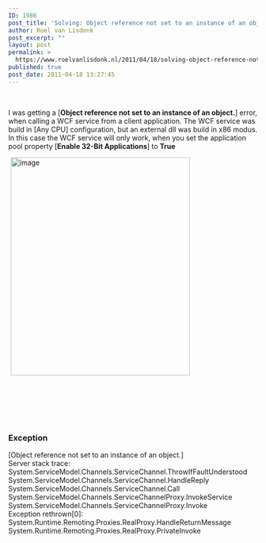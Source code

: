 ```yaml
---
ID: 1986
post_title: 'Solving: Object reference not set to an instance of an object, when calling a WCF service'
author: Roel van Lisdonk
post_excerpt: ""
layout: post
permalink: >
  https://www.roelvanlisdonk.nl/2011/04/18/solving-object-reference-not-set-to-an-instance-of-an-object-when-calling-a-wcf-service/
published: true
post_date: 2011-04-18 13:27:45
---
```

<p>&#160;</p>  <p>I was getting a [<strong>Object reference not set to an instance of an object.</strong>] error, when calling a WCF service from a client application. The WCF service was build in [Any CPU] configuration, but an external dll was build in x86 modus. In this case the WCF service will only work, when you set the application pool property [<strong>Enable 32-Bit Applications</strong>] to <strong>True</strong></p>  <p><a href="http://www.roelvanlisdonk.nl/wp-content/uploads/2011/04/image3.png"><img style="background-image: none; border-bottom: 0px; border-left: 0px; margin: 0px 5px; padding-left: 0px; padding-right: 0px; display: inline; border-top: 0px; border-right: 0px; padding-top: 0px" title="image" border="0" alt="image" src="http://www.roelvanlisdonk.nl/wp-content/uploads/2011/04/image_thumb3.png" width="362" height="440" /></a></p>  <p>&#160;</p>  <p>&#160;</p>  <p>&#160;</p>  <h3>Exception</h3>  <p>[Object reference not set to an instance of an object.]   <br />Server stack trace:    <br />System.ServiceModel.Channels.ServiceChannel.ThrowIfFaultUnderstood    <br />System.ServiceModel.Channels.ServiceChannel.HandleReply    <br />System.ServiceModel.Channels.ServiceChannel.Call    <br />System.ServiceModel.Channels.ServiceChannelProxy.InvokeService    <br />System.ServiceModel.Channels.ServiceChannelProxy.Invoke    <br />Exception rethrown[0]:    <br />System.Runtime.Remoting.Proxies.RealProxy.HandleReturnMessage    <br />System.Runtime.Remoting.Proxies.RealProxy.PrivateInvoke</p>